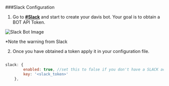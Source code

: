 
###Slack Configuration

1. Go to **[#Slack](https://api.slack.com/bot-users)** and start to create your davis bot. Your goal is to obtain a BOT API Token.

![Slack Bot Image](https://s3.amazonaws.com/davis-project/docs/slack-bot-create.png)

*Note the warning from Slack

2. Once you have obtained a token apply it in your configuration file.

````javascript

slack: {
        enabled: true, //set this to false if you don't have a SLACK account.
        key: '<slack_token>'
    },
````
